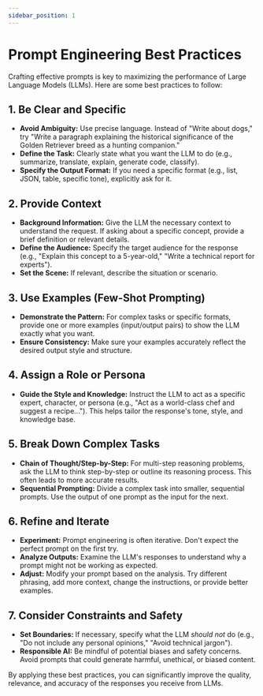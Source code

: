 ```yaml
---
sidebar_position: 1
---
```


# Prompt Engineering Best Practices

Crafting effective prompts is key to maximizing the performance of Large Language Models (LLMs). Here are some best practices to follow:

## 1. Be Clear and Specific

*   **Avoid Ambiguity:** Use precise language. Instead of "Write about dogs," try "Write a paragraph explaining the historical significance of the Golden Retriever breed as a hunting companion."
*   **Define the Task:** Clearly state what you want the LLM to do (e.g., summarize, translate, explain, generate code, classify).
*   **Specify the Output Format:** If you need a specific format (e.g., list, JSON, table, specific tone), explicitly ask for it.

## 2. Provide Context

*   **Background Information:** Give the LLM the necessary context to understand the request. If asking about a specific concept, provide a brief definition or relevant details.
*   **Define the Audience:** Specify the target audience for the response (e.g., "Explain this concept to a 5-year-old," "Write a technical report for experts").
*   **Set the Scene:** If relevant, describe the situation or scenario.

## 3. Use Examples (Few-Shot Prompting)

*   **Demonstrate the Pattern:** For complex tasks or specific formats, provide one or more examples (input/output pairs) to show the LLM exactly what you want.
*   **Ensure Consistency:** Make sure your examples accurately reflect the desired output style and structure.

## 4. Assign a Role or Persona

*   **Guide the Style and Knowledge:** Instruct the LLM to act as a specific expert, character, or persona (e.g., "Act as a world-class chef and suggest a recipe..."). This helps tailor the response's tone, style, and knowledge base.

## 5. Break Down Complex Tasks

*   **Chain of Thought/Step-by-Step:** For multi-step reasoning problems, ask the LLM to think step-by-step or outline its reasoning process. This often leads to more accurate results.
*   **Sequential Prompting:** Divide a complex task into smaller, sequential prompts. Use the output of one prompt as the input for the next.

## 6. Refine and Iterate

*   **Experiment:** Prompt engineering is often iterative. Don't expect the perfect prompt on the first try.
*   **Analyze Outputs:** Examine the LLM's responses to understand why a prompt might not be working as expected.
*   **Adjust:** Modify your prompt based on the analysis. Try different phrasing, add more context, change the instructions, or provide better examples.

## 7. Consider Constraints and Safety

*   **Set Boundaries:** If necessary, specify what the LLM *should not* do (e.g., "Do not include any personal opinions," "Avoid technical jargon").
*   **Responsible AI:** Be mindful of potential biases and safety concerns. Avoid prompts that could generate harmful, unethical, or biased content.

By applying these best practices, you can significantly improve the quality, relevance, and accuracy of the responses you receive from LLMs.